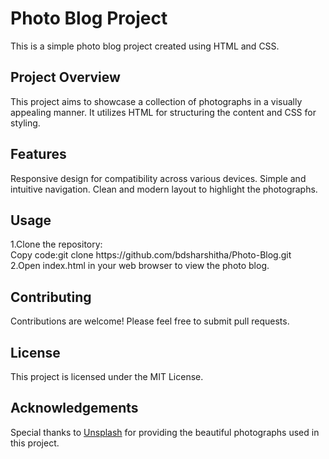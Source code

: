 <h1>Photo Blog Project</h1>
This is a simple photo blog project created using HTML and CSS.

<h2>Project Overview</h2>
This project aims to showcase a collection of photographs in a visually appealing manner. It utilizes HTML for structuring the content and CSS for styling.

<h2>Features</h2>
Responsive design for compatibility across various devices.
Simple and intuitive navigation.
Clean and modern layout to highlight the photographs.
<h2>Usage</h2>
1.Clone the repository:<br>
Copy code:git clone https://github.com/bdsharshitha/Photo-Blog.git <br>
2.Open index.html in your web browser to view the photo blog.
<h2>Contributing</h2>
Contributions are welcome! Please feel free to submit pull requests.

<h2>License</h2>
This project is licensed under the MIT License.

<h2>Acknowledgements</h2>
Special thanks to <a href="https://unsplash.com/">Unsplash</a> for providing the beautiful photographs used in this project.
